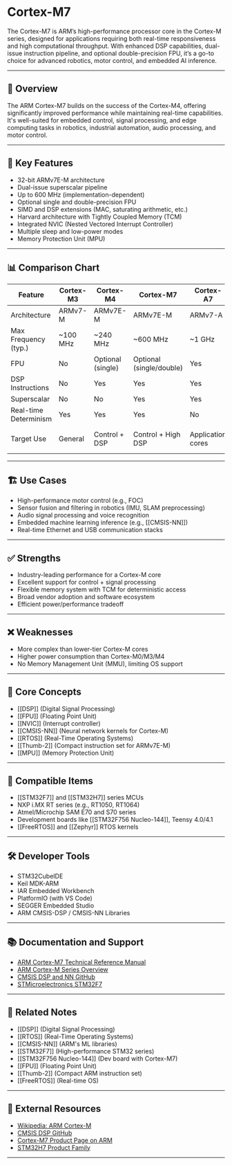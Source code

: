 # Cortex-M7

The Cortex-M7 is ARM’s high-performance processor core in the Cortex-M series, designed for applications requiring both real-time responsiveness and high computational throughput. With enhanced DSP capabilities, dual-issue instruction pipeline, and optional double-precision FPU, it’s a go-to choice for advanced robotics, motor control, and embedded AI inference.

---

## 🧠 Overview

The ARM Cortex-M7 builds on the success of the Cortex-M4, offering significantly improved performance while maintaining real-time capabilities. It's well-suited for embedded control, signal processing, and edge computing tasks in robotics, industrial automation, audio processing, and motor control.

---

## 🧰 Key Features

- 32-bit ARMv7E-M architecture
- Dual-issue superscalar pipeline
- Up to 600 MHz (implementation-dependent)
- Optional single and double-precision FPU
- SIMD and DSP extensions (MAC, saturating arithmetic, etc.)
- Harvard architecture with Tightly Coupled Memory (TCM)
- Integrated NVIC (Nested Vectored Interrupt Controller)
- Multiple sleep and low-power modes
- Memory Protection Unit (MPU)

---

## 📊 Comparison Chart

| Feature                | Cortex-M3     | Cortex-M4           | Cortex-M7           | Cortex-A7           | Cortex-R5           |
|------------------------|----------------|----------------------|----------------------|----------------------|----------------------|
| Architecture           | ARMv7-M        | ARMv7E-M             | ARMv7E-M             | ARMv7-A              | ARMv7-R              |
| Max Frequency (typ.)   | ~100 MHz       | ~240 MHz             | ~600 MHz             | ~1 GHz               | ~600 MHz             |
| FPU                    | No             | Optional (single)    | Optional (single/double)| Yes                 | Yes                  |
| DSP Instructions       | No             | Yes                  | Yes                  | Yes                  | Yes                  |
| Superscalar            | No             | No                   | Yes                  | Yes                  | Yes                  |
| Real-time Determinism  | Yes            | Yes                  | Yes                  | No                   | Yes                  |
| Target Use             | General        | Control + DSP        | Control + High DSP   | Application cores    | Safety-critical RT   |

---

## 🏗️ Use Cases

- High-performance motor control (e.g., FOC)
- Sensor fusion and filtering in robotics (IMU, SLAM preprocessing)
- Audio signal processing and voice recognition
- Embedded machine learning inference (e.g., [[CMSIS-NN]])
- Real-time Ethernet and USB communication stacks

---

## ✅ Strengths

- Industry-leading performance for a Cortex-M core
- Excellent support for control + signal processing
- Flexible memory system with TCM for deterministic access
- Broad vendor adoption and software ecosystem
- Efficient power/performance tradeoff

---

## ❌ Weaknesses

- More complex than lower-tier Cortex-M cores
- Higher power consumption than Cortex-M0/M3/M4
- No Memory Management Unit (MMU), limiting OS support

---

## 🧠 Core Concepts

- [[DSP]] (Digital Signal Processing)
- [[FPU]] (Floating Point Unit)
- [[NVIC]] (Interrupt controller)
- [[CMSIS-NN]] (Neural network kernels for Cortex-M)
- [[RTOS]] (Real-Time Operating Systems)
- [[Thumb-2]] (Compact instruction set for ARMv7E-M)
- [[MPU]] (Memory Protection Unit)

---

## 🧩 Compatible Items

- [[STM32F7]] and [[STM32H7]] series MCUs
- NXP i.MX RT series (e.g., RT1050, RT1064)
- Atmel/Microchip SAM E70 and S70 series
- Development boards like [[STM32F756 Nucleo-144]], Teensy 4.0/4.1
- [[FreeRTOS]] and [[Zephyr]] RTOS kernels

---

## 🛠️ Developer Tools

- STM32CubeIDE
- Keil MDK-ARM
- IAR Embedded Workbench
- PlatformIO (with VS Code)
- SEGGER Embedded Studio
- ARM CMSIS-DSP / CMSIS-NN Libraries

---

## 📚 Documentation and Support

- [ARM Cortex-M7 Technical Reference Manual](https://developer.arm.com/documentation/100235/latest/)
- [ARM Cortex-M Series Overview](https://developer.arm.com/ip-products/processors/cortex-m)
- [CMSIS DSP and NN GitHub](https://github.com/ARM-software/CMSIS_5)
- [STMicroelectronics STM32F7](https://www.st.com/en/microcontrollers-microprocessors/stm32f7-series.html)

---

## 🧩 Related Notes

- [[DSP]] (Digital Signal Processing)
- [[RTOS]] (Real-Time Operating Systems)
- [[CMSIS-NN]] (ARM's ML libraries)
- [[STM32F7]] (High-performance STM32 series)
- [[STM32F756 Nucleo-144]] (Dev board with Cortex-M7)
- [[FPU]] (Floating Point Unit)
- [[Thumb-2]] (Compact ARM instruction set)
- [[FreeRTOS]] (Real-time OS)

---

## 🔗 External Resources

- [Wikipedia: ARM Cortex-M](https://en.wikipedia.org/wiki/ARM_Cortex-M)
- [CMSIS DSP GitHub](https://github.com/ARM-software/CMSIS-DSP)
- [Cortex-M7 Product Page on ARM](https://www.arm.com/products/silicon-ip-cpu/cortex-m/cortex-m7)
- [STM32H7 Product Family](https://www.st.com/en/microcontrollers-microprocessors/stm32h7-series.html)

---
